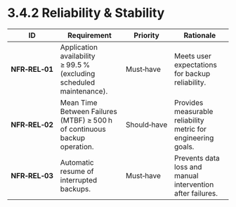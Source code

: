 # 3.4.2 Reliability &amp; Stability

| ID             | Requirement                                                               | Priority    | Rationale                                                     |
| -------------- | ------------------------------------------------------------------------- | ----------- | ------------------------------------------------------------- |
| **NFR‑REL‑01** | Application availability ≥ 99.5 % (excluding scheduled maintenance).      | Must‑have   | Meets user expectations for backup reliability.               |
| **NFR‑REL‑02** | Mean Time Between Failures (MTBF) ≥ 500 h of continuous backup operation. | Should‑have | Provides measurable reliability metric for engineering goals. |
| **NFR‑REL‑03** | Automatic resume of interrupted backups.                                  | Must‑have   | Prevents data loss and manual intervention after failures.    |
